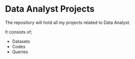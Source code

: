 # Data Analyst Projects

The repository will hold all my projects related to Data Analyst.

It consists of;
* Datasets
* Codes
* Queries
